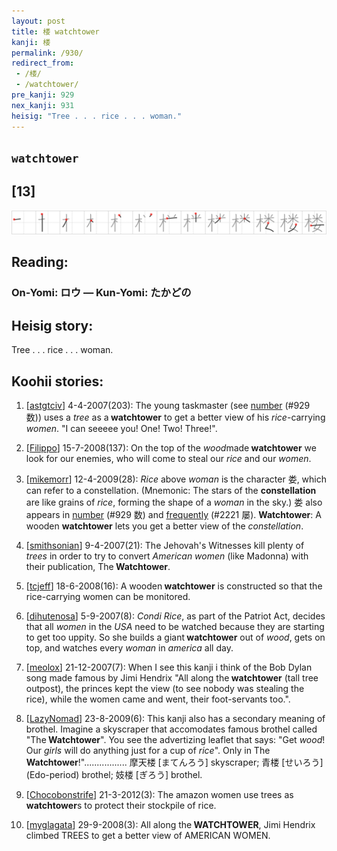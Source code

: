 ```yaml
---
layout: post
title: 楼 watchtower
kanji: 楼
permalink: /930/
redirect_from:
 - /楼/
 - /watchtower/
pre_kanji: 929
nex_kanji: 931
heisig: "Tree . . . rice . . . woman."
---
```


## `watchtower`

## [13]

<div class="stroke"><img src="../images/E6A5BC.png" /></div>

## Reading:

### On-Yomi: ロウ &mdash; Kun-Yomi: たかどの

## Heisig story:

Tree . . . rice . . . woman.

## Koohii stories:

1) [<a href="http://kanji.koohii.com/profile/astgtciv">astgtciv</a>] 4-4-2007(203): The young taskmaster (see <a href="../929">number</a> (#929 数)) uses a <em>tree</em> as a<strong> watchtower</strong> to get a better view of his <em>rice</em>-carrying <em>women</em>. &quot;I can seeeee you! One! Two! Three!&quot;.

2) [<a href="http://kanji.koohii.com/profile/Filippo">Filippo</a>] 15-7-2008(137): On the top of the <em>wood</em>made<strong> watchtower</strong> we look for our enemies, who will come to steal our <em>rice</em> and our <em>women</em>.

3) [<a href="http://kanji.koohii.com/profile/mikemorr">mikemorr</a>] 12-4-2009(28): <em>Rice</em> above <em>woman</em> is the character 娄, which can refer to a constellation. (Mnemonic: The stars of the <strong>constellation</strong> are like grains of <em>rice</em>, forming the shape of a <em>woman</em> in the sky.) 娄 also appears in <a href="../929">number</a> (#929 数) and <a href="../2221">frequently</a> (#2221 屡). <strong>Watchtower</strong>: A wooden <strong>watchtower</strong> lets you get a better view of the <em>constellation</em>.

4) [<a href="http://kanji.koohii.com/profile/smithsonian">smithsonian</a>] 9-4-2007(21): The Jehovah&#039;s Witnesses kill plenty of <em>trees</em> in order to try to convert <em>American women</em> (like Madonna) with their publication, The<strong> Watchtower</strong>.

5) [<a href="http://kanji.koohii.com/profile/tcjeff">tcjeff</a>] 18-6-2008(16): A wooden<strong> watchtower</strong> is constructed so that the rice-carrying women can be monitored.

6) [<a href="http://kanji.koohii.com/profile/dihutenosa">dihutenosa</a>] 5-9-2007(8): <em>Condi Rice</em>, as part of the Patriot Act, decides that all <em>women</em> in the <em>USA</em> need to be watched because they are starting to get too uppity. So she builds a giant<strong> watchtower</strong> out of <em>wood</em>, gets on top, and watches every <em>woman</em> in <em>america</em> all day.

7) [<a href="http://kanji.koohii.com/profile/meolox">meolox</a>] 21-12-2007(7): When I see this kanji i think of the Bob Dylan song made famous by Jimi Hendrix &quot;All along the<strong> watchtower</strong> (tall tree outpost), the princes kept the view (to see nobody was stealing the rice), while the women came and went, their foot-servants too.&quot;.

8) [<a href="http://kanji.koohii.com/profile/LazyNomad">LazyNomad</a>] 23-8-2009(6): This kanji also has a secondary meaning of brothel. Imagine a skyscraper that accomodates famous brothel called &quot;The<strong> Watchtower</strong>&quot;. You see the advertizing leaflet that says: &quot;Get <em>wood</em>! Our <em>girls</em> will do anything just for a cup of <em>rice</em>&quot;. Only in The<strong> Watchtower</strong>!&quot;................. 摩天楼 [まてんろう] skyscraper; 青楼 [せいろう]　(Edo-period) brothel; 妓楼 [ぎろう] brothel.

9) [<a href="http://kanji.koohii.com/profile/Chocobonstrife">Chocobonstrife</a>] 21-3-2012(3): The amazon women use trees as<strong> watchtower</strong>s to protect their stockpile of rice.

10) [<a href="http://kanji.koohii.com/profile/myglagata">myglagata</a>] 29-9-2008(3): All along the<strong> WATCHTOWER</strong>, Jimi Hendrix climbed TREES to get a better view of AMERICAN WOMEN.
